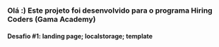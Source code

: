### Olá :) Este projeto foi desenvolvido para o programa Hiring Coders (Gama Academy)
#### Desafio #1: landing page; localstorage; template
